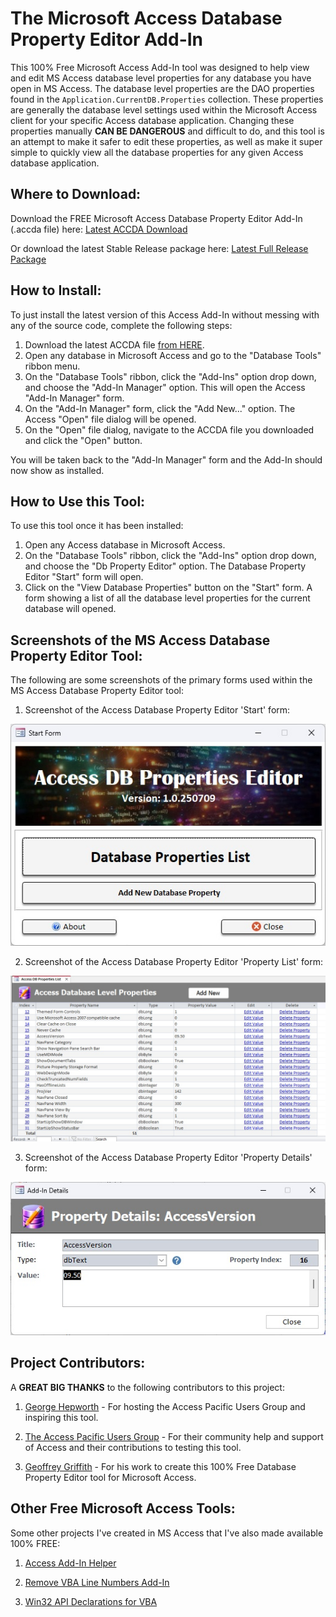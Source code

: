 # The Microsoft Access Database Property Editor Add-In
This 100% Free Microsoft Access Add-In tool was designed to help view and edit MS Access database level properties for any database you have open in MS Access.  The database level properties are the DAO properties found in the `Application.CurrentDB.Properties` collection.  These properties are generally the database level settings used within the Microsoft Access client for your specific Access database application.  Changing these properties manually **CAN BE DANGEROUS** and difficult to do, and this tool is an attempt to make it safer to edit these properties, as well as make it super simple to quickly view all the database properties for any given Access database application.


## Where to Download:
Download the FREE Microsoft Access Database Property Editor Add-In (.accda file) here: [Latest ACCDA Download](https://github.com/Access-Abraxas/Access-Database-Property-Editor-Addin/raw/refs/heads/main/ACCDA/DbPropsAddin.accda)

Or download the latest Stable Release package here: [Latest Full Release Package](https://github.com/Access-Abraxas/Access-Database-Property-Editor-Addin/releases)


## How to Install:
To just install the latest version of this Access Add-In without messing with any of the source code, complete the following steps:

1. Download the latest ACCDA file [from HERE](https://github.com/Access-Abraxas/Access-Database-Property-Editor-Addin/raw/refs/heads/main/ACCDA/DbPropsAddin.accda).
2. Open any database in Microsoft Access and go to the "Database Tools" ribbon menu. 
3. On the "Database Tools" ribbon, click the "Add-Ins" option drop down, and choose the "Add-In Manager" option.  This will open the Access "Add-In Manager" form.
4. On the "Add-In Manager" form, click the "Add New..." option.  The Access "Open" file dialog will be opened. 
5. On the "Open" file dialog, navigate to the ACCDA file you downloaded and click the "Open" button.  

You will be taken back to the "Add-In Manager" form and the Add-In should now show as installed.


## How to Use this Tool:
To use this tool once it has been installed:

1. Open any Access database in Microsoft Access.
2. On the "Database Tools" ribbon, click the "Add-Ins" option drop down, and choose the "Db Property Editor" option.  The Database Property Editor "Start" form will open.
3. Click on the "View Database Properties" button on the "Start" form.  A form showing a list of all the database level properties for the current database will opened.


## Screenshots of the MS Access Database Property Editor Tool:
The following are some screenshots of the primary forms used within the MS Access Database Property Editor tool:

1. Screenshot of the Access Database Property Editor 'Start' form:

![Screenshot of the Access Database Property Editor 'Start' form](https://github.com/Access-Abraxas/Access-Database-Property-Editor-Addin/blob/main/Screenshots/Access_Database_Property_Editor_Start_form.jpg)

2. Screenshot of the Access Database Property Editor 'Property List' form:

![Screenshot of the Access Database Property Editor 'Property List' form](https://github.com/Access-Abraxas/Access-Database-Property-Editor-Addin/blob/main/Screenshots/Access_Database_Property_Editor_Property_list_form.jpg)

3. Screenshot of the Access Database Property Editor 'Property Details' form:

![Screenshot of the Access Database Property Editor 'Property Details' form](https://github.com/Access-Abraxas/Access-Database-Property-Editor-Addin/blob/main/Screenshots/Access_Database_Property_Editor_Property_details_form.jpg)


## Project Contributors:
A **GREAT BIG THANKS** to the following contributors to this project:

1. [George Hepworth](https://imaginethough.com/) - For hosting the Access Pacific Users Group and inspiring this tool.

2. [The Access Pacific Users Group](https://imaginethough.com/) - For their community help and support of Access and their contributions to testing this tool.

3. [Geoffrey Griffith](https://imaginethough.com/) - For his work to create this 100% Free Database Property Editor tool for Microsoft Access.


## Other Free Microsoft Access Tools:
Some other projects I've created in MS Access that I've also made available 100% FREE:

1. [Access Add-In Helper](https://github.com/Access-Abraxas/Access-Add-In-Helper)

2. [Remove VBA Line Numbers Add-In](https://github.com/Access-Abraxas/Remove-VBA-Line-Numbers-Addin)

3. [Win32 API Declarations for VBA](https://github.com/Access-Abraxas/Win32-API-Declarations-for-VBA) 





